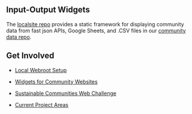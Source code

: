 ## Input-Output Widgets

The&nbsp;[localsite&nbsp;repo](https://github.com/modelearth/localsite/) provides a static framework for displaying community data from fast&nbsp;json&nbsp;APIs, Google Sheets, and .CSV files in our <a href="https://github.com/modelearth/community-data/" target="_parent">community data repo</a>.  

## Get Involved

- [Local Webroot Setup](start/)   

- [Widgets for Community Websites](https://model.earth/io/charts/)   

- [Sustainable Communities Web Challenge](https://model.earth/community/challenge/)  

- [Current Project Areas](https://model.earth/community/projects/)  
<br>

